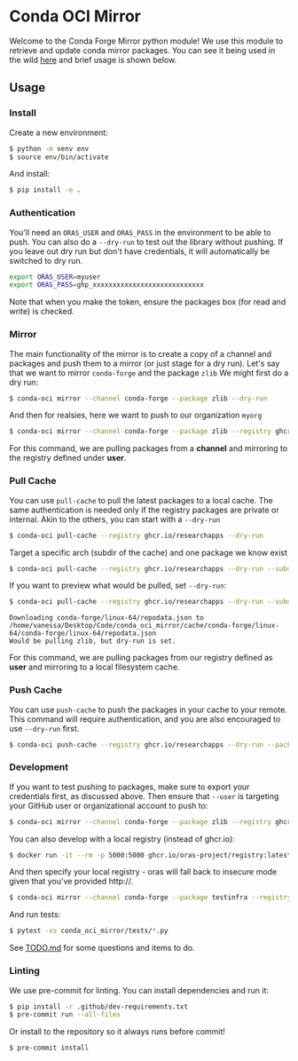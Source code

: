 # Conda OCI Mirror

Welcome to the Conda Forge Mirror python module! We use this module
to retrieve and update conda mirror packages. You can see it being used
in the wild [here](https://github.com/channel-mirrors/mirrormirror/blob/main/.github/workflows/main.yml)
and brief usage is shown below.

## Usage

### Install

Create a new environment:

```bash
$ python -m venv env
$ source env/bin/activate
```

And install:

```bash
$ pip install -e .
```

### Authentication

You'll need an `ORAS_USER` and `ORAS_PASS` in the environment to be able
to push. You can also do a `--dry-run` to test out the library without pushing.
If you leave out dry run but don't have credentials, it will automatically be switched
to dry run.

```bash
export ORAS_USER=myuser
export ORAS_PASS=ghp_xxxxxxxxxxxxxxxxxxxxxxxxxxxx
```

Note that when you make the token, ensure the packages box (for read and write)
is checked.

### Mirror

The main functionality of the mirror is to create a copy of a channel and packages
and push them to a mirror (or just stage for a dry run). Let's say that we want to
mirror `conda-forge` and the package `zlib` We might first do a dry run:

```bash
$ conda-oci mirror --channel conda-forge --package zlib --dry-run
```

And then for realsies, here we want to push to our organization `myorg`

```bash
$ conda-oci mirror --channel conda-forge --package zlib --registry ghcr.io/myorg
```

For this command, we are pulling packages from a **channel** and mirroring to the
registry defined under **user**.

### Pull Cache

You can use `pull-cache` to pull the latest packages to a local cache.
The same authentication is needed only if the registry packages are
private or internal. Akin to the others, you can start with a `--dry-run`

```bash
$ conda-oci pull-cache --registry ghcr.io/researchapps --dry-run
```

Target a specific arch (subdir of the cache) and one package we know exist

```bash
$ conda-oci pull-cache --registry ghcr.io/researchapps --dry-run --subdir linux-64
```

If you want to preview what would be pulled, set `--dry-run`:

```bash
$ conda-oci pull-cache --registry ghcr.io/researchapps --dry-run --subdir linux-64 --package zlib --dry-run
```

```console
Downloading conda-forge/linux-64/repodata.json to /home/vanessa/Desktop/Code/conda_oci_mirror/cache/conda-forge/linux-64/conda-forge/linux-64/repodata.json
Would be pulling zlib, but dry-run is set.
```

For this command, we are pulling packages from our registry defined as **user** and mirroring
to a local filesystem cache.

### Push Cache

You can use `push-cache` to push the packages in your cache to your remote.
This command will require authentication, and you are also encouraged to use
`--dry-run` first.

```bash
$ conda-oci push-cache --registry ghcr.io/researchapps --dry-run --package zlib --subdir linux-64
```

### Development

If you want to test pushing to packages, make sure to export your credentials first,
as discussed above. Then ensure that `--user` is targeting your GitHub user or organizational
account to push to:

```bash
$ conda-oci mirror --channel conda-forge --package zlib --registry ghcr.io/researchapps
```

You can also develop with a local registry (instead of ghcr.io):

```bash
$ docker run -it --rm -p 5000:5000 ghcr.io/oras-project/registry:latest
```

And then specify your local registry - oras
will fall back to insecure mode given that you've provided http://.

```bash
$ conda-oci mirror --channel conda-forge --package testinfra --registry http://127.0.0.0:5000/dinosaur --subdir noarch
```

And run tests:

```bash
$ pytest -xs conda_oci_mirror/tests/*.py
```

See [TODO.md](TODO.md) for some questions and items to do.

### Linting

We use pre-commit for linting. You can install dependencies and run it:

```bash
$ pip install -r .github/dev-requirements.txt
$ pre-commit run --all-files
```

Or install to the repository so it always runs before commit!

```bash
$ pre-commit install
```
